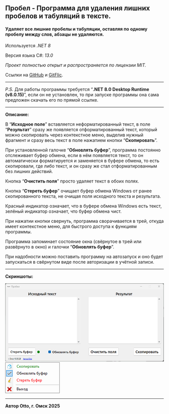 ## **Пробел** - Программа для удаления лишних пробелов и табуляций в тексте.

#### Удаляет все лишние пробелы и табуляции, оставляя по одному пробелу между слов, абзацы не удаляются.

Используется _.NET 8_

Версия языка C#: _13.0_

_Проект полностью открыт и распространяется по лицензии MIT._

Ссылки на [GitHub](https://github.com/Otto17/Probel) и [GitFlic](https://gitflic.ru/project/otto/probel).

---

_P.S._ Для работы программы требуется “**.NET 8.0 Desktop Runtime (v8.0.15)**”, если он не установлен, то при запуске программы она сама предложен скачать его по прямой ссылке.

---

**Описание:**

В “**Исходное поле**” вставляется неформатированный текст, в поле “**Результат**” сразу же появляется отформатированный текст, который можно скопировать через контекстное меню, выделив нужный фрагмент и сразу весь текст в поле нажатием кнопки “**Скопировать**”.

При установленной галочке “**Обновлять буфер**”, программа постоянно отслеживает буфер обмена, если в нём появляется текст, то он автоматически форматируется и заменяется в буфере обмена, то есть скопировали, где либо текст, и он сразу же стал отформатированным без лишних действий.

Кнопка “**Очистить поля**” просто удаляет текст в обоих полях.

Кнопка “**Стереть буфер**” очищает буфер обмена Windows от ранее скопированного текста, не очищая поля исходного текста и результата.

Красный индикатор означает, что в буфере обмена Windows есть текст, зелёный индикатор означает, что буфер обмена чист. 

При нажатии кнопки свернуть, программа сворачивается в трей, откуда имеет контекстное меню, для быстрого доступа к функциям программы.

Программа запоминает состояние окна (свёрнутое в трей или развёрнуто в окно) и галочки “**Обновлять буфер**”.

При надобности можно поставить программу на автозапуск и оно будет запускаться в свёрнутом виде после авторизации в учётной записи.

---

**Скриншоты:**

**![Скриншот](Screen1.png)**  
**![Скриншот](Screen2.png)**

---

**Автор Otto, г. Омск 2025**